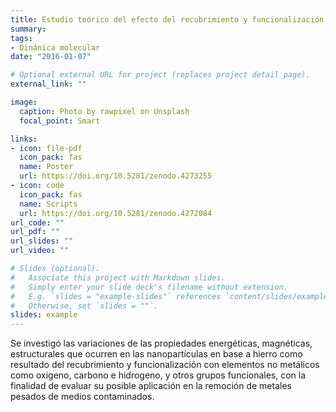 ```yaml
---
title: Estudio teórico del efecto del recubrimiento y funcionalización de nanopartículas magnéticas y nanosistemas afines mediante dinámica molecular  
summary: 
tags:
- Dinánica molecular
date: "2016-01-07"

# Optional external URL for project (replaces project detail page).
external_link: ""

image:
  caption: Photo by rawpixel on Unsplash
  focal_point: Smart

links:
- icon: file-pdf
  icon_pack: fas
  name: Poster
  url: https://doi.org/10.5281/zenodo.4273255
- icon: code
  icon_pack: fas
  name: Scripts
  url: https://doi.org/10.5281/zenodo.4272084
url_code: ""
url_pdf: ""
url_slides: ""
url_video: ""

# Slides (optional).
#   Associate this project with Markdown slides.
#   Simply enter your slide deck's filename without extension.
#   E.g. `slides = "example-slides"` references `content/slides/example-slides.md`.
#   Otherwise, set `slides = ""`.
slides: example
---
```

Se investigó las variaciones de las propiedades energéticas, magnéticas, estructurales que ocurren en las nanopartículas en base a hierro como resultado del recubrimiento y funcionalización con elementos no metálicos como oxigeno, carbono e hidrogeno, y otros grupos funcionales, con la finalidad de evaluar su posible aplicación en la remoción de metales pesados de medios contaminados. 
